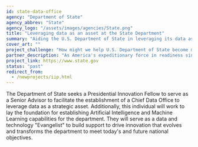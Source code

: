 ```yaml
---
id: state-data-office
agency: "Department of State"
agency_abbrev: "State"
agency_logo: "/assets/images/agencies/State.png"
title: "Leveraging data as an asset at the State Department"
summary: "Aiding the U.S. Department of State in leveraging its data as a strategic asset to better gather insights on mission needs, results, and risks"
cover_art: ""
project_challenge: "How might we help U.S. Department of State become more data driven?"
partner_description: "As America's expeditionary force in readiness since 1775, the Marines are forward deployed to win our nation's battles swiftly and aggressively in times of crisis."
project_link: https://www.state.gov
status: "past"
redirect_from:
  - /newprojects/iip.html
---
```


The Department of State seeks a Presidential Innovation Fellow to serve as a Senior Advisor to facilitate the establishment of a Chief Data Office to leverage data as a strategic asset.  Additionally, this individual will work to lay the foundation for establishing Artificial Intelligence and Machine Learning capabilities for the department.  They will serve as a data and technology "Evangelist" to build support to drive innovation that evolves and transforms the department to meet today's and future national objectives.
